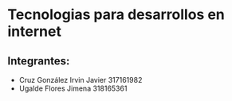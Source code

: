 # Tecnologias para desarrollos en internet

## Integrantes:
- Cruz González Irvin Javier 317161982
- Ugalde Flores Jimena 318165361
